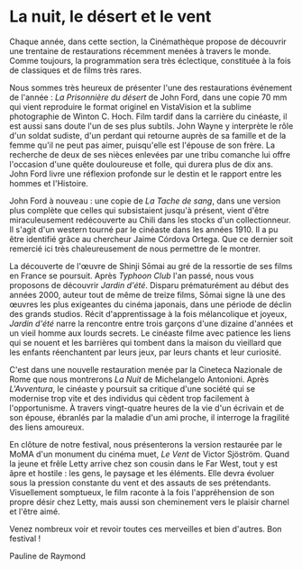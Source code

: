 # La nuit, le désert et le vent

Chaque année, dans cette section, la Cinémathèque propose de découvrir une trentaine de restaurations récemment menées à travers le monde. Comme toujours, la programmation sera très éclectique, constituée à la fois de classiques et de films très rares.

Nous sommes très heureux de présenter l'une des restaurations événement de l'année : _La Prisonnière du désert_ de John Ford, dans une copie 70 mm qui vient reproduire le format originel en VistaVision et la sublime photographie de Winton C. Hoch. Film tardif dans la carrière du cinéaste, il est aussi sans doute l'un de ses plus subtils. John Wayne y interprète le rôle d'un soldat sudiste, d'un perdant qui retourne auprès de sa famille et de la femme qu'il ne peut pas aimer, puisqu'elle est l'épouse de son frère. La recherche de deux de ses nièces enlevées par une tribu comanche lui offre l'occasion d'une quête douloureuse et folle, qui durera plus de dix ans. John Ford livre une réflexion profonde sur le destin et le rapport entre les hommes et l'Histoire.

John Ford à nouveau : une copie de _La Tache de sang_, dans une version plus complète que celles qui subsistaient jusqu'à présent, vient d'être miraculeusement redécouverte au Chili dans les stocks d'un collectionneur. Il s'agit d'un western tourné par le cinéaste dans les années 1910. Il a pu être identifié grâce au chercheur Jaime Córdova Ortega. Que ce dernier soit remercié ici très chaleureusement de nous permettre de le montrer.

La découverte de l'œuvre de Shinji Sōmai au gré de la ressortie de ses films en France se poursuit. Après _Typhoon Club_ l'an passé, nous vous proposons de découvrir _Jardin d'été_. Disparu prématurément au début des années 2000, auteur tout de même de treize films, Sōmai signe là une des œuvres les plus exigeantes du cinéma japonais, dans une période de déclin des grands studios. Récit d'apprentissage à la fois mélancolique et joyeux, _Jardin d'été_ narre la rencontre entre trois garçons d'une dizaine d'années et un vieil homme aux lourds secrets. Le cinéaste filme avec patience les liens qui se nouent et les barrières qui tombent dans la maison du vieillard que les enfants réenchantent par leurs jeux, par leurs chants et leur curiosité.

C'est dans une nouvelle restauration menée par la Cineteca Nazionale de Rome que nous montrerons _La Nuit_ de Michelangelo Antonioni. Après _L'Avventura_, le cinéaste y poursuit sa critique d'une société qui se modernise trop vite et des individus qui cèdent trop facilement à l'opportunisme. À travers vingt-quatre heures de la vie d'un écrivain et de son épouse, ébranlés par la maladie d'un ami proche, il interroge la fragilité des liens amoureux.

En clôture de notre festival, nous présenterons la version restaurée par le MoMA d'un monument du cinéma muet, _Le Vent_ de Victor Sjöström. Quand la jeune et frêle Letty arrive chez son cousin dans le Far West, tout y est âpre et hostile : les gens, le paysage et les éléments. Elle devra évoluer sous la pression constante du vent et des assauts de ses prétendants. Visuellement somptueux, le film raconte à la fois l'appréhension de son propre désir chez Letty, mais aussi son cheminement vers le plaisir charnel et l'être aimé.

Venez nombreux voir et revoir toutes ces merveilles et bien d'autres. Bon festival !

<div class="author">Pauline de Raymond</div>
